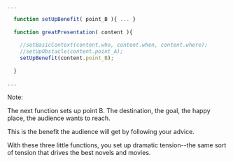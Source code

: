 ```js
...

  function setUpBenefit( point_B ){ ... }
  
  function greatPresentation( content ){
  
    //setBasicContext(content.who, content.when, content.where);
    //setUpObstacle(content.point_A);
    setUpBenefit(content.point_B);
     
  }

...
```

Note:

The next function sets up point B. The destination, the goal, the happy place, the audience wants to reach.

This is the benefit the audience will get by following your advice.

With these three little functions, you set up dramatic tension--the same sort of tension that drives the best novels and movies.
